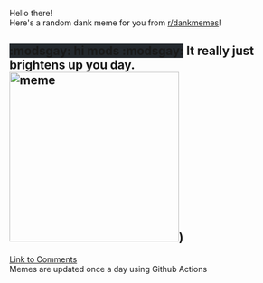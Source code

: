 Hello there! <br>Here's a random dank meme for you from [r/dankmemes](https://reddit.com/r/dankmemes)!<br>
## <span style="background-color: #24292e">:modsgay: hi mods :modsgay:</span> It really just brightens up you day.<br><img src="https://i.redd.it/e044vptf21r51.jpg" alt="meme" width="300"/>)<br>
[Link to Comments](https://reddit.com/r/dankmemes/comments/j4utdb/it_really_just_brightens_up_you_day/)<br>
Memes are updated once a day using Github Actions